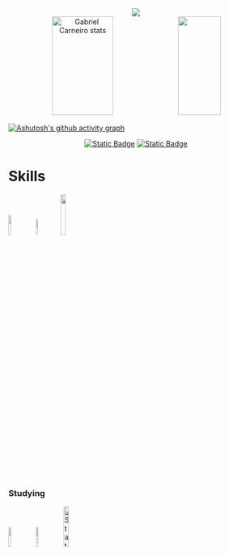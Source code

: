 <div align="center">
  <img src="https://capsule-render.vercel.app/api?type=waving&color=0:00072D,100:2A9DF4&height=150&section=header&text=I’m%20Gab&animation=twinkling&fontSize=60&fontColor=D0EFFF"/>
</div>
<div align="center">
  <img width="49%" height="195px" src="https://github-readme-stats.vercel.app/api?username=GabeMike52&show_icons=true&count_private=true&hide_border=true&title_color=1167B1&icon_color=1167B1&text_color=c9d1d9&bg_color=0d1117"alt="Gabriel Carneiro stats" />
  <img width="41%" height="195px" src="https://github-readme-stats.vercel.app/api/top-langs/?username=GabeMike52&layout=compact&hide_border=true&title_color=1167B1&text_color=1167B1&bg_color=0d1117"/>
</div>

[![Ashutosh's github activity graph](https://github-readme-activity-graph.vercel.app/graph?username=GabeMike52&bg_color=0d1117&color=223BC9&line=067FD0&point=A3C5F1&area=true&hide_border=true)](https://github.com/ashutosh00710/github-readme-activity-graph)

<div align="center">
  <a href="https://www.instagram.com/gabmcarneiro/" target="_blank"><img alt="Static Badge" src="https://img.shields.io/badge/Instagram-%23191970?style=for-the-badge&logo=instagram&logoColor=aliceblue"></a>
  <a href="https://www.linkedin.com/in/gabriel-miqueias-carneiro-13464a226/" target="_blank"><img alt="Static Badge" src="https://img.shields.io/badge/LinkedIn-%23191970?style=for-the-badge&logo=LinkedIn&logoColor=aliceblue"></a>
</div>

<h1>Skills</h1>
<div>
  <a href="https://www.w3schools.com/html/"><img width="10%" src="https://img.shields.io/badge/HTML5-E34F26?style=for-the-badge&logo=html5&logoColor=white"></a>
  <a href="https://www.w3schools.com/css/"><img width="8.9%" src="https://img.shields.io/badge/CSS3-1572B6?style=for-the-badge&logo=css3&logoColor=white"></a>
  <a href="https://developer.mozilla.org/en-US/docs/Web/JavaScript"><img width="14.3%" src="https://img.shields.io/badge/JavaScript-F7DF1E?style=for-the-badge&logo=javascript&logoColor=black"></a>
  <br>
  <h3>Studying</h3>
    <div>
    <a href="https://nodejs.org/en"><img width="10%" src="https://img.shields.io/badge/Node%20-%20NodeJS?style=for-the-badge&logo=node.js&color=black"></a>
    <a href="https://deno.com/"><img width="10%" alt="Static Badge" src="https://img.shields.io/badge/DENO-black?style=for-the-badge&logo=deno&logoSize=auto&color=black"></a>
    <a href="https://www.typescriptlang.org/"><img width="14.3%" alt="Static Badge" src="https://img.shields.io/badge/Typescript-blue?style=for-the-badge&logo=typescript&logoColor=white&logoSize=auto&color=blue"></a>
    </div>
</div>
